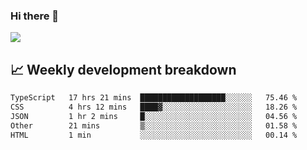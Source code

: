 ### Hi there 👋
<img align="center" src="https://github-readme-stats.vercel.app/api?username=Tumao727&show_icons=true&hide_title=true&theme=dracula" />


## 📈 Weekly development breakdown
<!--START_SECTION:waka-->

```txt
TypeScript   17 hrs 21 mins  ███████████████████░░░░░░   75.46 %
CSS          4 hrs 12 mins   ████▓░░░░░░░░░░░░░░░░░░░░   18.26 %
JSON         1 hr 2 mins     █░░░░░░░░░░░░░░░░░░░░░░░░   04.56 %
Other        21 mins         ▒░░░░░░░░░░░░░░░░░░░░░░░░   01.58 %
HTML         1 min           ░░░░░░░░░░░░░░░░░░░░░░░░░   00.14 %
```

<!--END_SECTION:waka-->
